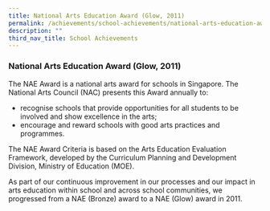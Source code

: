 ```yaml
---
title: National Arts Education Award (Glow, 2011)
permalink: /achievements/school-achievements/national-arts-education-award/
description: ""
third_nav_title: School Achievements
---
```

### **National Arts Education Award (Glow, 2011)**
The NAE Award is a national arts award for schools in Singapore. The National Arts Council (NAC) presents this Award annually to:

*   recognise schools that provide opportunities for all students to be involved and show excellence in the arts;
*   encourage and reward schools with good arts practices and programmes.

The NAE Award Criteria is based on the Arts Education Evaluation Framework, developed by the Curriculum Planning and Development Division, Ministry of Education (MOE).

As part of our continuous improvement in our processes and our impact in arts education within school and across school communities, we progressed from a NAE (Bronze) award to a NAE (Glow) award in 2011.
